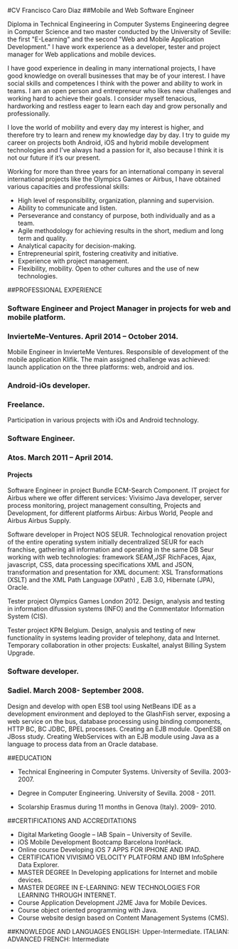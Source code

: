 #CV Francisco Caro Diaz
##Mobile and Web Software Engineer

Diploma in Technical Engineering in Computer Systems Engineering degree in Computer Science and two master conducted by the University of Seville: the first "E-Learning" and the second "Web and Mobile Application Development." I have work experience as a developer, tester and project manager for Web applications and mobile devices.
 
I have good experience in dealing in many international projects, I have good knowledge on overall businesses that may be of your interest. I have social skills and competences I think with the power and ability to work in teams. I am an open person and entrepreneur who likes new challenges and working hard to achieve their goals. I consider myself tenacious, hardworking and restless eager to learn each day and grow personally and professionally.

I love the world of mobility and every day my interest is higher, and therefore try to learn and renew my knowledge day by day. I try to guide my career on projects both Android, iOS and hybrid mobile development technologies and I've always had a passion for it, also because I think it is not our future if it’s our present.

Working for more than three years for an international company in several international projects like the Olympics Games or Airbus, I have obtained various capacities and professional skills:

- High level of responsibility, organization, planning and supervision.
- Ability to communicate and listen.
- Perseverance and constancy of purpose, both individually and as a team.
- Agile methodology for achieving results in the short, medium and long term and quality.
- Analytical capacity for decision-making.
- Entrepreneurial spirit, fostering creativity and initiative.
- Experience with project management.
- Flexibility, mobility. Open to other cultures and the use of new technologies.

##PROFESSIONAL EXPERIENCE 

### Software Engineer and Project Manager in projects for web and mobile platform.
### InvierteMe-Ventures. April 2014 – October 2014.
Mobile Engineer in InvierteMe Ventures. Responsible of development of the mobile application Klifik. The main assigned challenge was achieved: launch application on the three platforms: web, android and ios.

### Android-iOs developer.
### Freelance.
Participation in various projects with iOs and Android technology.

### Software Engineer.
### Atos. March 2011 – April 2014.

#### Projects
Software Engineer in project Bundle ECM-Search Component.
IT project for Airbus where we offer different services: Vivisimo Java developer, server process monitoring, project management consulting, Projects and Development, for different platforms Airbus: Airbus World, People and Airbus Airbus Supply. 

Software developer in Project  NOS SEUR.
Technological renovation project of the entire operating system initially decentralized SEUR for each franchise, gathering all information and operating in the same DB Seur working with web technologies: framework SEAM,JSF RichFaces, Ajax, javascript, CSS, data processing specifications XML and JSON, transformation and presentation for XML document: XSL Transformations (XSLT)  and the XML Path Language (XPath) , EJB 3.0, Hibernate (JPA), Oracle. 

Tester project Olympics Games London 2012.
Design, analysis and testing in information difussion systems (INFO) and the Commentator Information System (CIS).

Tester project KPN Belgium.
Design, analysis and testing of new functionality in systems leading provider of telephony, data and Internet. Temporary collaboration in other projects: Euskaltel, analyst Billing System Upgrade.


### Software developer.
### Sadiel. March 2008- September 2008.
Design and develop with open ESB tool using NetBeans IDE as a development environment and deployed to the GlashFish server, exposing a web service on the bus, database processing using binding components, HTTP BC, BC JDBC, BPEL processes. Creating an EJB module. OpenESB on JBoss study. Creating WebServices with an EJB module using Java as a language to process data from an Oracle database. 

##EDUCATION
-	Technical Engineering in Computer Systems.
University of Sevilla. 2003-2007.

-	Degree in Computer Engineering. 
University of Sevilla. 2008 - 2011.

-	Scolarship Erasmus during 11 months in Genova (Italy). 
2009- 2010.

##CERTIFICATIONS AND ACCREDITATIONS
-	Digital Marketing Google – IAB Spain – University of Seville.
-	iOS Mobile Development Bootcamp Barcelona IronHack.
- 	Online course Developing iOS 7 APPS FOR IPHONE AND IPAD. 
-	CERTIFICATION VIVISIMO VELOCITY PLATFORM AND IBM InfoSphere Data Explorer. 
- 	MASTER DEGREE In Developing applications for Internet and mobile devices. 
-	MASTER DEGREE IN E-LEARNING: NEW TECHNOLOGIES FOR LEARNING THROUGH INTERNET. 
-	Course Application Development J2ME Java for Mobile Devices. 
-	Course object oriented programming with Java.
-	Course website design based on Content Management Systems (CMS).

##KNOWLEDGE AND LANGUAGES
ENGLISH:  Upper-Intermediate.
ITALIAN: ADVANCED
FRENCH: Intermediate
